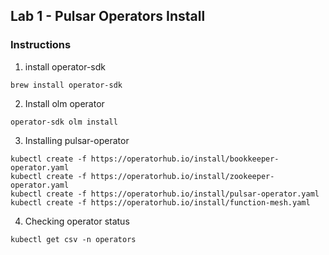 ## Lab 1 - Pulsar Operators Install

### Instructions

1. install operator-sdk

```
brew install operator-sdk
```

2. Install olm operator

```
operator-sdk olm install
```

3. Installing pulsar-operator
```
kubectl create -f https://operatorhub.io/install/bookkeeper-operator.yaml
kubectl create -f https://operatorhub.io/install/zookeeper-operator.yaml
kubectl create -f https://operatorhub.io/install/pulsar-operator.yaml
kubectl create -f https://operatorhub.io/install/function-mesh.yaml
```

4. Checking operator status
```
kubectl get csv -n operators
```